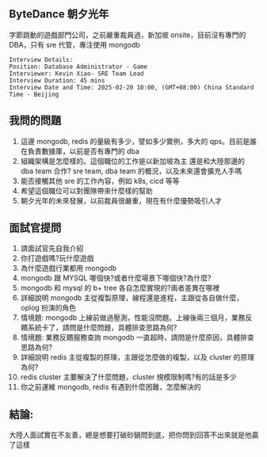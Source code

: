 ## ByteDance 朝夕光年
字節跳動的遊戲部門公司，之前嚴重裁員過，新加坡 onsite，目前沒有專門的 DBA，只有 sre 代管，專注使用 mongodb

```
Interview Details:​
Position: Database Administrator - Game​
Interviewer: Kevin Xiao- SRE Team Lead​
Interview Duration: 45 mins​
Interview Date and Time: 2025-02-20 10:00, (GMT+08:00) China Standard Time - Beijing​
```

## 我問的問題
1. 這邊 mongodb, redis 的量級有多少，譬如多少實例，多大的 qps。目前是誰在負責數據庫，以前是否有專門的 dba
2. 組織架構是怎麼樣的。這個職位的工作是以新加坡為主 還是和大陸那邊的 dba team 合作? sre team, dba team 的概況，以及未來還會擴充人手嗎
3. 能否接觸其他 sre 的工作內容，例如 k8s, cicd 等等
4. 希望這個職位可以對團隊帶來什麼樣的幫助
5. 朝夕光年的未來發展，以前裁員很嚴重，現在有什麼優勢吸引人才


## 面試官提問
1. 請面試官先自我介紹
2. 你打遊戲嗎?玩什麼遊戲
3. 為什麼遊戲行業都用 mongodb
4. mongodb 跟 MYSQL 哪個快?或者什麼場景下哪個快?為什麼?
5. mongodb 和 mysql 的 b+ tree 各自怎麼實現的?兩者差異在哪裡
6. 詳細說明 mongodb 主從複製原理，線程還是進程，主跟從各自做什麼，oplog 扮演的角色
7. 情境題: mongodb 上線前做過壓測，性能沒問題。上線後兩三個月，業務反饋系統卡了，請問是什麼問題，具體排查思路為何?
8. 情境題: 業務反饋服務查詢 mongodb 一直超時，請問是什麼原因，具體排查思路為何?
9. 詳細說明 redis 主從複製的原理，主跟從怎麼做的複製，以及 cluster 的原理為何?
10. redis cluster 主要解決了什麼問題，cluster 規模限制嗎?有的話是多少
11. 你之前運維 mongodb, redis 有遇到什麼困難，怎麼解決的

## 結論:
大陸人面試實在不友善，總是想要打破砂鍋問到底，把你問到回答不出來就是他贏了這樣

